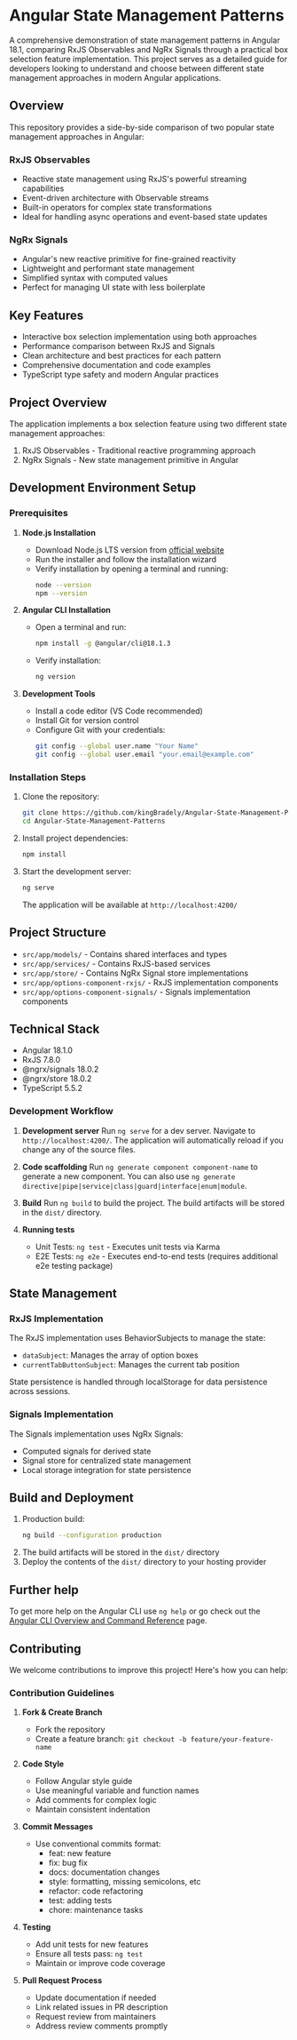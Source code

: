 # Angular State Management Patterns

A comprehensive demonstration of state management patterns in Angular 18.1, comparing RxJS Observables and NgRx Signals through a practical box selection feature implementation. This project serves as a detailed guide for developers looking to understand and choose between different state management approaches in modern Angular applications.

## Overview

This repository provides a side-by-side comparison of two popular state management approaches in Angular:

### RxJS Observables
- Reactive state management using RxJS's powerful streaming capabilities
- Event-driven architecture with Observable streams
- Built-in operators for complex state transformations
- Ideal for handling async operations and event-based state updates

### NgRx Signals
- Angular's new reactive primitive for fine-grained reactivity
- Lightweight and performant state management
- Simplified syntax with computed values
- Perfect for managing UI state with less boilerplate

## Key Features

- Interactive box selection implementation using both approaches
- Performance comparison between RxJS and Signals
- Clean architecture and best practices for each pattern
- Comprehensive documentation and code examples
- TypeScript type safety and modern Angular practices

## Project Overview

The application implements a box selection feature using two different state management approaches:
1. RxJS Observables - Traditional reactive programming approach
2. NgRx Signals - New state management primitive in Angular

## Development Environment Setup

### Prerequisites

1. **Node.js Installation**
   - Download Node.js LTS version from [official website](https://nodejs.org/)
   - Run the installer and follow the installation wizard
   - Verify installation by opening a terminal and running:
     ```bash
     node --version
     npm --version
     ```

2. **Angular CLI Installation**
   - Open a terminal and run:
     ```bash
     npm install -g @angular/cli@18.1.3
     ```
   - Verify installation:
     ```bash
     ng version
     ```

3. **Development Tools**
   - Install a code editor (VS Code recommended)
   - Install Git for version control
   - Configure Git with your credentials:
     ```bash
     git config --global user.name "Your Name"
     git config --global user.email "your.email@example.com"
     ```

### Installation Steps

1. Clone the repository:
   ```bash
   git clone https://github.com/kingBradely/Angular-State-Management-Patterns.git
   cd Angular-State-Management-Patterns
   ```

2. Install project dependencies:
   ```bash
   npm install
   ```

3. Start the development server:
   ```bash
   ng serve
   ```
   The application will be available at `http://localhost:4200/`

## Project Structure

- `src/app/models/` - Contains shared interfaces and types
- `src/app/services/` - Contains RxJS-based services
- `src/app/store/` - Contains NgRx Signal store implementations
- `src/app/options-component-rxjs/` - RxJS implementation components
- `src/app/options-component-signals/` - Signals implementation components

## Technical Stack

- Angular 18.1.0
- RxJS 7.8.0
- @ngrx/signals 18.0.2
- @ngrx/store 18.0.2
- TypeScript 5.5.2



### Development Workflow

1. **Development server**
   Run `ng serve` for a dev server. Navigate to `http://localhost:4200/`. The application will automatically reload if you change any of the source files.

2. **Code scaffolding**
   Run `ng generate component component-name` to generate a new component. You can also use `ng generate directive|pipe|service|class|guard|interface|enum|module`.

3. **Build**
   Run `ng build` to build the project. The build artifacts will be stored in the `dist/` directory.

4. **Running tests**
   - Unit Tests: `ng test` - Executes unit tests via Karma
   - E2E Tests: `ng e2e` - Executes end-to-end tests (requires additional e2e testing package)

## State Management

### RxJS Implementation

The RxJS implementation uses BehaviorSubjects to manage the state:
- `dataSubject`: Manages the array of option boxes
- `currentTabButtonSubject`: Manages the current tab position

State persistence is handled through localStorage for data persistence across sessions.

### Signals Implementation

The Signals implementation uses NgRx Signals:
- Computed signals for derived state
- Signal store for centralized state management
- Local storage integration for state persistence

## Build and Deployment

1. Production build:
   ```bash
   ng build --configuration production
   ```
2. The build artifacts will be stored in the `dist/` directory
3. Deploy the contents of the `dist/` directory to your hosting provider

## Further help

To get more help on the Angular CLI use `ng help` or go check out the [Angular CLI Overview and Command Reference](https://angular.dev/tools/cli) page.


## Contributing

We welcome contributions to improve this project! Here's how you can help:

### Contribution Guidelines

1. **Fork & Create Branch**
   - Fork the repository
   - Create a feature branch: `git checkout -b feature/your-feature-name`

2. **Code Style**
   - Follow Angular style guide
   - Use meaningful variable and function names
   - Add comments for complex logic
   - Maintain consistent indentation

3. **Commit Messages**
   - Use conventional commits format:
     - feat: new feature
     - fix: bug fix
     - docs: documentation changes
     - style: formatting, missing semicolons, etc
     - refactor: code refactoring
     - test: adding tests
     - chore: maintenance tasks

4. **Testing**
   - Add unit tests for new features
   - Ensure all tests pass: `ng test`
   - Maintain or improve code coverage

5. **Pull Request Process**
   - Update documentation if needed
   - Link related issues in PR description
   - Request review from maintainers
   - Address review comments promptly